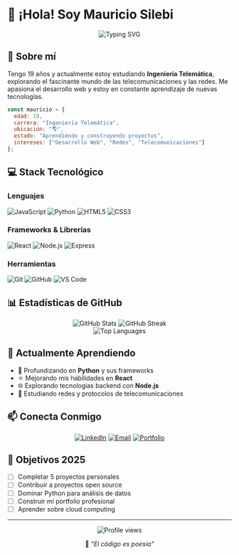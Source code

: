 # 👋 ¡Hola! Soy Mauricio Silebi

<div align="center">
  <img src="https://readme-typing-svg.herokuapp.com?font=Fira+Code&pause=1000&color=2E9EF7&center=true&vCenter=true&width=435&lines=Estudiante+de+Ingeniería+Telemática;Desarrollador+Web+en+Formación;Apasionado+por+la+Tecnología" alt="Typing SVG" />
</div>

## 🚀 Sobre mí

Tengo 19 años y actualmente estoy estudiando **Ingeniería Telemática**, explorando el fascinante mundo de las telecomunicaciones y las redes. Me apasiona el desarrollo web y estoy en constante aprendizaje de nuevas tecnologías.

```javascript
const mauricio = {
  edad: 19,
  carrera: "Ingeniería Telemática",
  ubicación: "🌎",
  estado: "Aprendiendo y construyendo proyectos",
  intereses: ["Desarrollo Web", "Redes", "Telecomunicaciones"]
};
```

## 💻 Stack Tecnológico

### Lenguajes
![JavaScript](https://img.shields.io/badge/-JavaScript-F7DF1E?style=for-the-badge&logo=javascript&logoColor=black)
![Python](https://img.shields.io/badge/-Python-3776AB?style=for-the-badge&logo=python&logoColor=white)
![HTML5](https://img.shields.io/badge/-HTML5-E34F26?style=for-the-badge&logo=html5&logoColor=white)
![CSS3](https://img.shields.io/badge/-CSS3-1572B6?style=for-the-badge&logo=css3&logoColor=white)

### Frameworks & Librerías
![React](https://img.shields.io/badge/-React-61DAFB?style=for-the-badge&logo=react&logoColor=black)
![Node.js](https://img.shields.io/badge/-Node.js-339933?style=for-the-badge&logo=node.js&logoColor=white)
![Express](https://img.shields.io/badge/-Express-000000?style=for-the-badge&logo=express&logoColor=white)

### Herramientas
![Git](https://img.shields.io/badge/-Git-F05032?style=for-the-badge&logo=git&logoColor=white)
![GitHub](https://img.shields.io/badge/-GitHub-181717?style=for-the-badge&logo=github&logoColor=white)
![VS Code](https://img.shields.io/badge/-VS%20Code-007ACC?style=for-the-badge&logo=visual-studio-code&logoColor=white)

## 📊 Estadísticas de GitHub

<div align="center">
  <img src="https://github-readme-stats.vercel.app/api?username=MauricioSilebiC&show_icons=true&theme=tokyonight&hide_border=true" alt="GitHub Stats" />
  <img src="https://github-readme-streak-stats.herokuapp.com/?user=MauricioSilebiC&theme=tokyonight&hide_border=true" alt="GitHub Streak" />
</div>

<div align="center">
  <img src="https://github-readme-stats.vercel.app/api/top-langs/?username=MauricioSilebiC&layout=compact&theme=tokyonight&hide_border=true" alt="Top Languages" />
</div>

## 🌱 Actualmente Aprendiendo

- 🐍 Profundizando en **Python** y sus frameworks
- ⚛️ Mejorando mis habilidades en **React**
- 🌐 Explorando tecnologías backend con **Node.js**
- 📡 Estudiando redes y protocolos de telecomunicaciones

## 📫 Conecta Conmigo

<div align="center">
  
[![LinkedIn](https://img.shields.io/badge/-LinkedIn-0A66C2?style=for-the-badge&logo=linkedin&logoColor=white)](TU_LINKEDIN)
[![Email](https://img.shields.io/badge/-Email-EA4335?style=for-the-badge&logo=gmail&logoColor=white)](mailto:TU_EMAIL)
[![Portfolio](https://img.shields.io/badge/-Portfolio-000000?style=for-the-badge&logo=vercel&logoColor=white)](TU_PORTFOLIO)

</div>

## 🎯 Objetivos 2025

- [ ] Completar 5 proyectos personales
- [ ] Contribuir a proyectos open source
- [ ] Dominar Python para análisis de datos
- [ ] Construir mi portfolio profesional
- [ ] Aprender sobre cloud computing

---

<div align="center">
  <img src="https://komarev.com/ghpvc/?username=MauricioSilebiC&color=blueviolet&style=for-the-badge" alt="Profile views" />
  
  💙 *"El código es poesía"*
</div>
